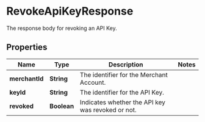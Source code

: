 

# RevokeApiKeyResponse

The response body for revoking an API Key.

## Properties

| Name | Type | Description | Notes |
|------------ | ------------- | ------------- | -------------|
|**merchantId** | **String** | The identifier for the Merchant Account. |  |
|**keyId** | **String** | The identifier for the API Key. |  |
|**revoked** | **Boolean** | Indicates whether the API key was revoked or not. |  |



